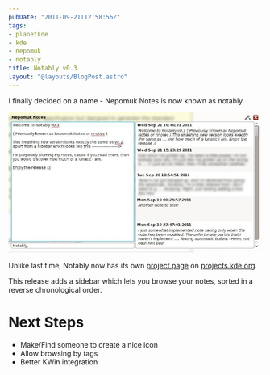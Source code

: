```yaml
---
pubDate: "2011-09-21T12:58:56Z"
tags:
- planetkde
- kde
- nepomuk
- notably
title: Notably v0.3
layout: "@layouts/BlogPost.astro"
---
```


I finally decided on a name - Nepomuk Notes is now known as notably.

![A new version!][]

Unlike last time, Notably now has its own [project page][] on
[projects.kde.org][].

This release adds a sidebar which lets you browse your notes, sorted in
a reverse chronological order.

Next Steps
==========

-   Make/Find someone to create a nice icon
-   Allow browsing by tags
-   Better KWin integration

  [A new version!]: /blog/images/2011/09/21/notably0.3.jpeg
  [project page]: https://projects.kde.org/projects/playground/base/notably
  [projects.kde.org]: http://projects.kde.org/
